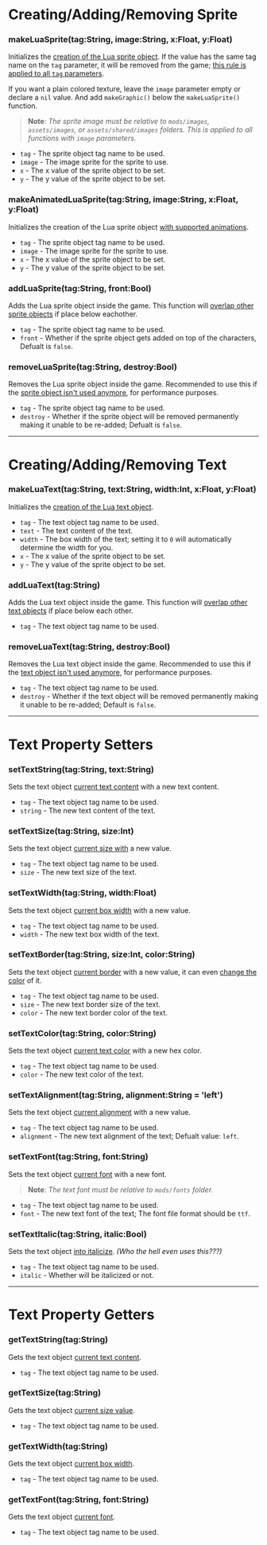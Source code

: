 # Creating/Adding/Removing Sprite
### makeLuaSprite(tag:String, image:String, x:Float, y:Float)
Initializes the <ins>creation of the Lua sprite object</ins>. If the value has the same tag name on the `tag` parameter, it will be removed from the game; <ins>this rule is applied to all `tag` parameters</ins>.

If you want a plain colored texture, leave the `image` parameter empty or declare a `nil` value. And add `makeGraphic()` below the `makeLuaSprite()` function.

> **Note**: _The sprite image must be relative to `mods/images`, `assets/images`, or `assets/shared/images` folders. This is applied to all functions with `image` parameters._

- `tag` - The sprite object tag name to be used.
- `image` - The image sprite for the sprite to use.
- `x` - The x value of the sprite object to be set.
- `y` - The y value of the sprite object to be set.

### makeAnimatedLuaSprite(tag:String, image:String, x:Float, y:Float)
Initializes the creation of the Lua sprite object <ins>with supported animations</ins>.

- `tag` - The sprite object tag name to be used.
- `image` - The image sprite for the sprite to use.
- `x` - The x value of the sprite object to be set.
- `y` - The y value of the sprite object to be set.

### addLuaSprite(tag:String, front:Bool)
Adds the Lua sprite object inside the game. This function will <ins>overlap other sprite objects</ins> if place below eachother.

- `tag` - The sprite object tag name to be used.
- `front` - Whether if the sprite object gets added on top of the characters, Defualt is `false`.

### removeLuaSprite(tag:String, destroy:Bool)
Removes the Lua sprite object inside the game. Recommended to use this if the <ins>sprite object isn't used anymore</ins>, for performance purposes.

- `tag` - The sprite object tag name to be used.
- `destroy` - Whether if the sprite object will be removed permanently making it unable to be re-added; Defualt is `false`.

***

# Creating/Adding/Removing Text
### makeLuaText(tag:String, text:String, width:Int, x:Float, y:Float)
Initializes the <ins>creation of the Lua text object</ins>.

- `tag` - The text object tag name to be used.
- `text` - The text content of the text.
- `width` - The box width of the text; setting it to `0` will automatically determine the width for you.
- `x` - The x value of the sprite object to be set.
- `y` - The y value of the sprite object to be set.

### addLuaText(tag:String)
Adds the Lua text object inside the game. This function will <ins>overlap other text objects</ins> if place below each other.

- `tag` - The text object tag name to be used.

### removeLuaText(tag:String, destroy:Bool)
Removes the Lua text object inside the game. Recommended to use this if the <ins>text object isn't used anymore</ins>, for performance purposes.

- `tag` - The text object tag name to be used.
- `destroy` - Whether if the text object will be removed permanently making it unable to be re-added; Default is `false`.

***

# Text Property Setters
### setTextString(tag:String, text:String)
Sets the text object <ins>current text content</ins> with a new text content.

- `tag` - The text object tag name to be used.
- `string` - The new text content of the text.

### setTextSize(tag:String, size:Int)
Sets the text object <ins>current size with</ins> a new value.

- `tag` - The text object tag name to be used.
- `size` - The new text size of the text.

### setTextWidth(tag:String, width:Float)
Sets the text object <ins>current box width</ins> with a new value.

- `tag` - The text object tag name to be used.
- `width` - The new text box width of the text.

### setTextBorder(tag:String, size:Int, color:String)
Sets the text object <ins>current border</ins> with a new value, it can even <ins>change the color</ins> of it.

- `tag` - The text object tag name to be used.
- `size` - The new text border size of the text.
- `color` - The new text border color of the text.

### setTextColor(tag:String, color:String)
Sets the text object <ins>current text color</ins> with a new hex color.

- `tag` - The text object tag name to be used.
- `color` - The new text color of the text.

### setTextAlignment(tag:String, alignment:String = 'left')
Sets the text object <ins>current alignment</ins> with a new value.

- `tag` - The text object tag name to be used.
- `alignment` - The new text alignment of the text; Defualt value: `left`.

### setTextFont(tag:String, font:String)
Sets the text object <ins>current font</ins> with a new font.

> **Note**: _The text font must be relative to `mods/fonts` folder._

- `tag` - The text object tag name to be used.
- `font` - The new text font of the text; The font file format should be `ttf`.

### setTextItalic(tag:String, italic:Bool)
Sets the text object <ins>into italicize</ins>. _(Who the hell even uses this???)_

- `tag` - The text object tag name to be used.
- `italic` - Whether will be italicized or not.

***

# Text Property Getters
### getTextString(tag:String)
Gets the text object <ins>current text content</ins>.

- `tag` - The text object tag name to be used.

### getTextSize(tag:String)
Gets the text object <ins>current size value</ins>.

- `tag` - The text object tag name to be used.

### getTextWidth(tag:String)
Gets the text object <ins>current box width</ins>.

- `tag` - The text object tag name to be used.

### getTextFont(tag:String, font:String)
Gets the text object <ins>current font</ins>.

- `tag` - The text object tag name to be used.